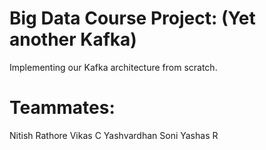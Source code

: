 # Big Data Course Project: (Yet another Kafka)
Implementing our Kafka architecture from scratch.

# Teammates:
Nitish Rathore
Vikas C
Yashvardhan Soni
Yashas R 